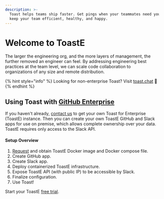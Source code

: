 ```yaml
---
description: >-
  Toast helps teams ship faster. Get pings when your teammates need you, and
  keep your team efficient, healthy, and happy.
---
```


# Welcome to ToastE

The larger the engineering org, and the more layers of management, the further removed an engineer can feel. By addressing engineering best practices at the team level, we can scale code collaboration to organizations of any size and remote distribution.

{% hint style="info" %}
Looking for non-enterprise Toast? Visit [toast.chat](https://toast.chat) 🍞
{% endhint %}

## Using Toast with [GitHub Enterprise](https://github.com/enterprise)

If you haven't already, [contact us](https://toast-team.gitbook.io/toast/support) to get your own Toast for Enterprise \(ToastE\) instance. Then you can create your own ToastE GitHub and Slack apps for use on premise, which allows complete ownership over your data. ToastE requires only access to the Slack API.

#### Setup Overview

1. [Request](https://forms.gle/YmAxTfwEARBSis2F8) and obtain ToastE Docker image and Docker compose file.
2. Create GitHub app.
3. Create Slack app.
4. Deploy containerized ToastE infrastructure.
5. Expose ToastE API \(with public IP\) to be accessible by Slack.
6. Finalize configuration.
7. Use Toast!

Start your ToastE [free trial](https://forms.gle/YmAxTfwEARBSis2F8).

